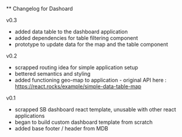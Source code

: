 ** Changelog for Dashoard

v0.3
- added data table to the dashboard application
- added dependencies for table filtering component
- prototype to update data for the map and the table component

v0.2
- scrapped routing idea for simple application setup
- bettered semantics and styling
- added functioning geo-map to application - original API here : https://react.rocks/example/simple-data-table-map

v0.1
- scrapped SB dashboard react template, unusable with other react applications
- began to build custom dashboard template from scratch
- added base footer / header from MDB